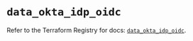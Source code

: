 # `data_okta_idp_oidc`

Refer to the Terraform Registry for docs: [`data_okta_idp_oidc`](https://registry.terraform.io/providers/okta/okta/4.19.0/docs/data-sources/idp_oidc).
